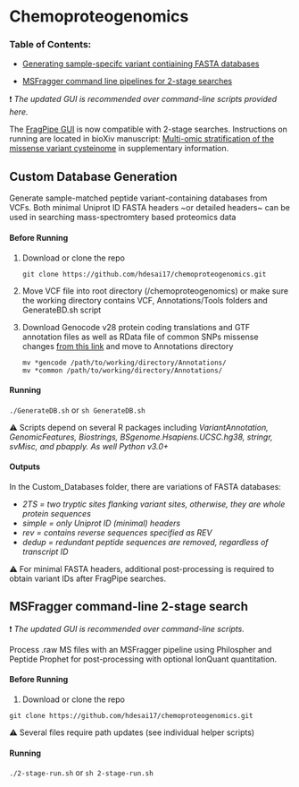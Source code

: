 # Chemoproteogenomics 
### Table of Contents: 

- [Generating sample-specifc variant contiaining FASTA databases](https://github.com/hdesai17/chemoproteogenomics#custom-database-generation) 
+ [MSFragger command line pipelines for 2-stage searches](https://github.com/hdesai17/chemoproteogenomics#msfragger-command-line-2-stage-search)

:exclamation: _The updated GUI is recommended over command-line scripts provided here._ 

The [FragPipe GUI](https://github.com/Nesvilab/FragPipe) is now compatible with 2-stage searches. Instructions on running are located in bioXiv manuscript: [Multi-omic stratification of the missense variant cysteinome](https://doi.org/10.1101/2023.08.12.553095) in supplementary information.

## Custom Database Generation

Generate sample-matched peptide variant-containing databases from VCFs. Both minimal Uniprot ID FASTA headers ~or detailed headers~ can be used in searching mass-spectromtery based proteomics data

#### Before Running
 1. Download or clone the repo

    `git clone https://github.com/hdesai17/chemoproteogenomics.git`
   
 2. Move VCF file into root directory (/chemoproteogenomics) or make sure the working directory contains VCF, Annotations/Tools folders and GenerateBD.sh script
    
 3. Download Genocode v28 protein coding translations and GTF annotation files as well as RData file of common SNPs missense changes [from this link](https://drive.google.com/drive/folders/1w1EaQC7q5uVudEMCGo-zREVJhK-YOC13?usp=sharing) and move to Annotations directory 
    
    `mv *gencode /path/to/working/directory/Annotations/` \
    `mv *common /path/to/working/directory/Annotations/`

#### Running

`./GenerateDB.sh` or `sh GenerateDB.sh`

:warning: Scripts depend on several R packages including _VariantAnnotation, GenomicFeatures, Biostrings, BSgenome.Hsapiens.UCSC.hg38, stringr, svMisc, and pbapply. As well Python v3.0+_

#### Outputs

In the Custom_Databases folder, there are variations of FASTA databases:
- _2TS = two tryptic sites flanking variant sites, otherwise, they are whole protein sequences_
- _simple = only Uniprot ID (minimal) headers_
- _rev = contains reverse sequences specified as REV_
- _dedup = redundant peptide sequences are removed, regardless of transcript ID_

:warning: For minimal FASTA headers, additional post-processing is required to obtain variant IDs after FragPipe searches.

## MSFragger command-line 2-stage search
:exclamation: _The updated GUI is recommended over command-line scripts._ 

Process .raw MS files with an MSFragger pipeline using Philospher and Peptide Prophet for post-processing with optional IonQuant quantitation. 

#### Before Running

1. Download or clone the repo

  `git clone https://github.com/hdesai17/chemoproteogenomics.git`
  
:warning: Several files require path updates (see individual helper scripts)

#### Running
   
`./2-stage-run.sh` or `sh 2-stage-run.sh`
 


